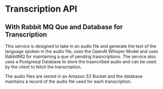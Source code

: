 # Transcription API
## With Rabbit MQ Que and Database for Transcription

This service is designed to take in an audio file and generate the text of the language spoken in the audio file, uses the OpenAI Whisper Model and uses RabbitMQ for maintaining a que of pending trasncriptions. The service also uses a Postgresql Database to store the trasncribed audio and can be used by the client to fetch the transcription.

The audio files are stored in an Amazon S3 Bucket and the database maintains a record of the audio file used for each transcription.
